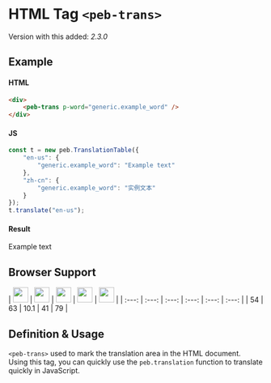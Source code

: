 # HTML Tag `<peb-trans>`
Version with this added: *2.3.0*
## Example
#### HTML
```html
<div>
    <peb-trans p-word="generic.example_word" />
</div>
```
#### JS
```javascript
const t = new peb.TranslationTable({
    "en-us": {
        "generic.example_word": "Example text"
    },
    "zh-cn": {
        "generic.example_word": "实例文本"
    }
});
t.translate("en-us");
```
#### Result
Example text
## Browser Support
| <img src="https://cdn.jsdelivr.net/gh/TechPot-Studio/svg-gallery/chrome.svg" width="30" /> | <img src="https://cdn.jsdelivr.net/gh/TechPot-Studio/svg-gallery/firefox.svg" width="30" /> | <img src="https://cdn.jsdelivr.net/gh/TechPot-Studio/svg-gallery/safari.svg" width="30" /> | <img src="https://cdn.jsdelivr.net/gh/TechPot-Studio/svg-gallery/opera.svg" width="30" /> | <img src="https://cdn.jsdelivr.net/gh/TechPot-Studio/svg-gallery/edge.svg" width="30" /> |
| :---: | :---: | :---: | :---: | :---: | :---: |
| 54 | 63 | 10.1 | 41 | 79 |
## Definition & Usage
`<peb-trans>` used to mark the translation area in the HTML document.  
Using this tag, you can quickly use the `peb.translation` function to translate quickly in JavaScript.  
